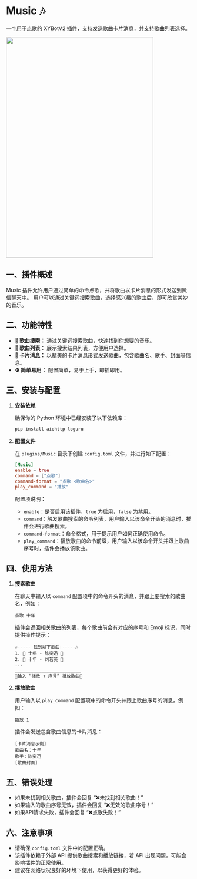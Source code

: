 # Music 🎶

一个用于点歌的 XYBotV2 插件，支持发送歌曲卡片消息，并支持歌曲列表选择。

<img src="https://github.com/user-attachments/assets/a2627960-69d8-400d-903c-309dbeadf125" width="400" height="600">

## 一、插件概述

Music 插件允许用户通过简单的命令点歌，并将歌曲以卡片消息的形式发送到微信聊天中。 用户可以通过关键词搜索歌曲，选择感兴趣的歌曲后，即可欣赏美妙的音乐。

## 二、功能特性

- **🎵 歌曲搜索：**  通过关键词搜索歌曲，快速找到你想要的音乐。
- **🎼 歌曲列表：**  展示搜索结果列表，方便用户选择。
- **📱 卡片消息：**  以精美的卡片消息形式发送歌曲，包含歌曲名、歌手、封面等信息。
- **⚙️ 简单易用：**  配置简单，易于上手，即插即用。

## 三、安装与配置

1.  **安装依赖**

    确保你的 Python 环境中已经安装了以下依赖库：

    ```bash
    pip install aiohttp loguru
    ```

2.  **配置文件**

    在 `plugins/Music` 目录下创建 `config.toml` 文件，并进行如下配置：

    ```toml
    [Music]
    enable = true
    command = ["点歌"]
    command-format = "点歌 <歌曲名>"
    play_command = "播放"
    ```

    配置项说明：

    -   `enable`：是否启用该插件，`true` 为启用，`false` 为禁用。
    -   `command`：触发歌曲搜索的命令列表，用户输入以该命令开头的消息时，插件会进行歌曲搜索。
    -   `command-format`：命令格式，用于提示用户如何正确使用命令。
    -   `play_command`：播放歌曲的命令前缀，用户输入以该命令开头并跟上歌曲序号时，插件会播放该歌曲。

## 四、使用方法

1.  **搜索歌曲**

    在聊天中输入以 `command` 配置项中的命令开头的消息，并跟上要搜索的歌曲名，例如：

    ```plaintext
    点歌 十年
    ```

    插件会返回相关歌曲的列表，每个歌曲前会有对应的序号和 Emoji 标识，同时提供操作提示：

    ```plaintext
    🎶----- 找到以下歌曲 -----🎶
    1. 🎵 十年 - 陈奕迅 🎤
    2. 🎵 十年 - 刘若英 🎤
    ...
    _________________________
    🎵输入 “播放 + 序号” 播放歌曲🎵
    ```

2.  **播放歌曲**

    用户输入以 `play_command` 配置项中的命令开头并跟上歌曲序号的消息，例如：

    ```plaintext
    播放 1
    ```

    插件会发送包含歌曲信息的卡片消息：

    ```
    [卡片消息示例]
    歌曲名：十年
    歌手：陈奕迅
    [歌曲封面]
    ```

## 五、错误处理

-   如果未找到相关歌曲，插件会回复 “❌未找到相关歌曲！”
-   如果输入的歌曲序号无效，插件会回复 “❌无效的歌曲序号！”
-   如果API请求失败，插件会回复 “❌点歌失败！”

## 六、注意事项

-   请确保 `config.toml` 文件中的配置正确。
-   该插件依赖于外部 API 提供歌曲搜索和播放链接，若 API 出现问题，可能会影响插件的正常使用。
-   建议在网络状况良好的环境下使用，以获得更好的体验。
